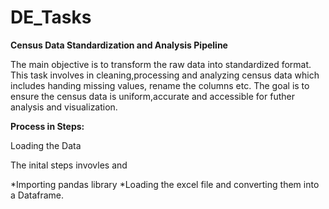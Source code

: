 # DE_Tasks
**Census Data Standardization and Analysis Pipeline**

The main objective is to transform the raw data into standardized format. This task involves in cleaning,processing and analyzing census data which includes handing missing values, rename the columns etc. The goal is to ensure the census data is uniform,accurate and accessible for futher analysis and visualization.

**Process in Steps:**

Loading the Data 

The inital steps invovles and

   *Importing pandas library
   *Loading the excel file and converting them into a Dataframe.

